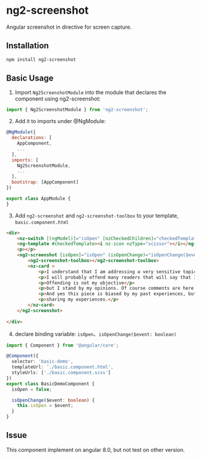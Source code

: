 ng2-screenshot
===

Angular screenshot in directive for screen capture.

## Installation

```sh
npm install ng2-screenshot
```

## Basic Usage

1. Import `Ng2ScreenshotModule` into the module that declares the component using ng2-screenshot:

```javascript
import { Ng2ScreenshotModule } from 'ng2-screenshot';
```

2. Add it to imports under @NgModule:

```javascript
@NgModule({
  declarations: [
    AppComponent,
    ...
  ],
  imports: [
    Ng2ScreenshotModule,
    ...
  ],
  bootstrap: [AppComponent]
})

export class AppModule {
}
```

3. Add `ng2-screenshot` and `ng2-screenshot-toolbox` to your template, `basic.component.html`

```html
<div>
    <nz-switch [(ngModel)]="isOpen" [nzCheckedChildren]="checkedTemplate"></nz-switch>
    <ng-template #checkedTemplate><i nz-icon nzType="scissor"></i></ng-template>
    <p></p>
    <ng2-screenshot [isOpen]="isOpen" (isOpenChange)="isOpenChange($event)">
        <ng2-screenshot-toolbox></ng2-screenshot-toolbox>
        <nz-card >
            <p>I understand that I am addressing a very sensitive topic;</p>
            <p>I will probably offend many readers that will say that I am an insane troll and my views are bullshit.</p>
            <p>Offending is not my objective</p>
            <p>but I stand by my opinions. Of course comments are here to for you to voice your opinion</p>
            <p>And yes this piece is biased by my past experiences, but that’s the value of it,</p>
            <p>sharing my experiences.</p>
        </nz-card>
    </ng2-screenshot>
   
</div>
```

4. declare binding variable: `isOpen`、`isOpenChange($event: boolean)`

```typescript
import { Component } from '@angular/core';

@Component({
  selector: 'basic-demo',
  templateUrl: './basic.component.html',
  styleUrls: ['./basic.component.scss']
})
export class BasicDemoComponent {
  isOpen = false;

  isOpenChange($event: boolean) {
    this.isOpen = $event;
  }
}

```


## Issue

This component implement on angular 8.0, but not test on other version.
